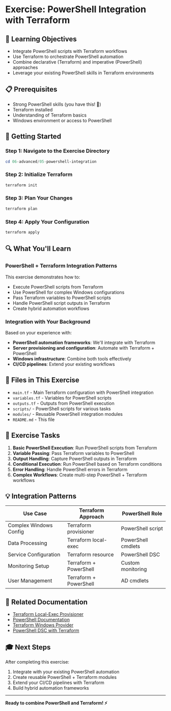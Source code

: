 # Exercise: PowerShell Integration with Terraform

## 🎯 Learning Objectives

- Integrate PowerShell scripts with Terraform workflows
- Use Terraform to orchestrate PowerShell automation
- Combine declarative (Terraform) and imperative (PowerShell) approaches
- Leverage your existing PowerShell skills in Terraform environments

## 📋 Prerequisites

- Strong PowerShell skills (you have this! 🎉)
- Terraform installed
- Understanding of Terraform basics
- Windows environment or access to PowerShell

## 🚀 Getting Started

### Step 1: Navigate to the Exercise Directory

```powershell
cd 06-advanced/05-powershell-integration
```

### Step 2: Initialize Terraform

```powershell
terraform init
```

### Step 3: Plan Your Changes

```powershell
terraform plan
```

### Step 4: Apply Your Configuration

```powershell
terraform apply
```

## 🔍 What You'll Learn

### PowerShell + Terraform Integration Patterns

This exercise demonstrates how to:
- Execute PowerShell scripts from Terraform
- Use PowerShell for complex Windows configurations
- Pass Terraform variables to PowerShell scripts
- Handle PowerShell script outputs in Terraform
- Create hybrid automation workflows

### Integration with Your Background

Based on your experience with:
- **PowerShell automation frameworks**: We'll integrate with Terraform
- **Server provisioning and configuration**: Automate with Terraform + PowerShell
- **Windows infrastructure**: Combine both tools effectively
- **CI/CD pipelines**: Extend your existing workflows

## 📁 Files in This Exercise

- `main.tf` - Main Terraform configuration with PowerShell integration
- `variables.tf` - Variables for PowerShell scripts
- `outputs.tf` - Outputs from PowerShell execution
- `scripts/` - PowerShell scripts for various tasks
- `modules/` - Reusable PowerShell integration modules
- `README.md` - This file

## 🎯 Exercise Tasks

1. **Basic PowerShell Execution**: Run PowerShell scripts from Terraform
2. **Variable Passing**: Pass Terraform variables to PowerShell
3. **Output Handling**: Capture PowerShell outputs in Terraform
4. **Conditional Execution**: Run PowerShell based on Terraform conditions
5. **Error Handling**: Handle PowerShell errors in Terraform
6. **Complex Workflows**: Create multi-step PowerShell + Terraform workflows

## 💡 Integration Patterns

| Use Case | Terraform Approach | PowerShell Role |
|----------|-------------------|-----------------|
| Complex Windows Config | Terraform provisioner | PowerShell script |
| Data Processing | Terraform local-exec | PowerShell cmdlets |
| Service Configuration | Terraform resource | PowerShell DSC |
| Monitoring Setup | Terraform + PowerShell | Custom monitoring |
| User Management | Terraform + PowerShell | AD cmdlets |

## 🔗 Related Documentation

- [Terraform Local-Exec Provisioner](https://www.terraform.io/language/resources/provisioners/local-exec)
- [PowerShell Documentation](https://docs.microsoft.com/en-us/powershell/)
- [Terraform Windows Provider](https://registry.terraform.io/providers/hashicorp/windows/latest/docs)
- [PowerShell DSC with Terraform](https://docs.microsoft.com/en-us/powershell/scripting/dsc/overview/overview)

## 🎓 Next Steps

After completing this exercise:
1. Integrate with your existing PowerShell automation
2. Create reusable PowerShell + Terraform modules
3. Extend your CI/CD pipelines with Terraform
4. Build hybrid automation frameworks

---

**Ready to combine PowerShell and Terraform! ⚡**
